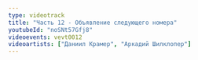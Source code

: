 ```yaml
---
type: videotrack
title: "Часть 12 - Объявление следующего номера"
youtubeId: "noSNt57Gfj8"
videoevents: vevt0012
videoartists: ["Даниил Крамер", "Аркадий Шилклопер"]
---
```

